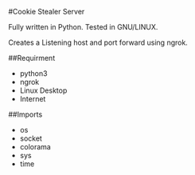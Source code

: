 #Cookie Stealer Server

Fully written in Python.
Tested in GNU/LINUX.

Creates a Listening host and port forward using ngrok.

##Requirment

+ python3
+ ngrok
+ Linux Desktop
+ Internet

##Imports

+ os
+ socket
+ colorama
+ sys
+ time

